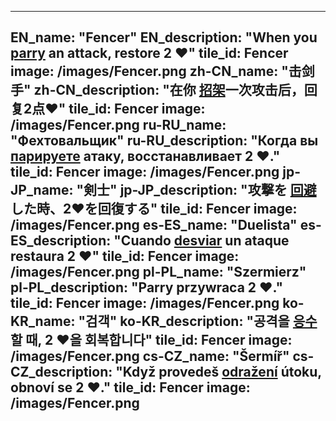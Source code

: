 ---

EN_name: "Fencer"
EN_description: "When you  <u>parry</u> an attack, restore 2 ❤️"
tile_id: Fencer
image: /images/Fencer.png
zh-CN_name: "击剑手"
zh-CN_description: "在你 <u>招架</u>一次攻击后，回复2点❤️"
tile_id: Fencer
image: /images/Fencer.png
ru-RU_name: "Фехтовальщик"
ru-RU_description: "Когда вы  <u>парируете</u> атаку, восстанавливает 2 ❤️."
tile_id: Fencer
image: /images/Fencer.png
jp-JP_name: "剣士"
jp-JP_description: "攻撃を <u>回避</u>した時、2❤️を回復する"
tile_id: Fencer
image: /images/Fencer.png
es-ES_name: "Duelista"
es-ES_description: "Cuando  <u>desviar</u> un ataque restaura 2 ❤️"
tile_id: Fencer
image: /images/Fencer.png
pl-PL_name: "Szermierz"
pl-PL_description: "Parry przywraca 2 ❤️."
tile_id: Fencer
image: /images/Fencer.png
ko-KR_name: "검객"
ko-KR_description: "공격을  <u>응수</u>할 때, 2 ❤️을 회복합니다"
tile_id: Fencer
image: /images/Fencer.png
cs-CZ_name: "Šermíř"
cs-CZ_description: "Když provedeš  <u>odražení</u> útoku, obnoví se 2 ❤️."
tile_id: Fencer
image: /images/Fencer.png
---